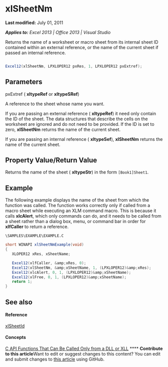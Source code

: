 
# xlSheetNm

 **Last modified:** July 01, 2011

 _**Applies to:** Excel 2013 | Office 2013 | Visual Studio_

Returns the name of a worksheet or macro sheet from its internal sheet ID contained within an external reference, or the name of the current sheet if passed an internal reference.


```C#

Excel12(xlSheetNm, LPXLOPER12 pxRes, 1, LPXLOPER12 pxExtref);
```


## Parameters

pxExtref ( **xltypeRef** or **xltypeSRef**)

A reference to the sheet whose name you want.

If you are passing an external reference ( **xltypeRef**) it need only contain the ID of the sheet. The data structures that describe the cells on the worksheet are ignored and do not need to be provided. If the ID is set to zero,  **xlSheetNm** returns the name of the current sheet.

If you are passing an internal reference ( **xltypeSef**),  **xlSheetNm** returns the name of the current sheet.


## Property Value/Return Value

Returns the name of the sheet ( **xltypeStr**) in the form  `[Book1]Sheet1`.


## Example

The following example displays the name of the sheet from which the function was called. The function works correctly only if called from a macro sheet while executing an XLM command macro. This is because it calls  **xlcAlert**, which only commands can do, and it needs to be called from a sheet rather than a dialog box, menu, or command bar in order for  **xlfCaller** to return a reference.

 `\SAMPLES\EXAMPLE\EXAMPLE.C`




```C#
short WINAPI xlSheetNmExample(void)
{
   XLOPER12 xRes, xSheetName;

   Excel12(xlfCaller, &amp;xRes, 0);
   Excel12(xlSheetNm, &amp;xSheetName, 1, (LPXLOPER12)&amp;xRes);
   Excel12(xlcAlert, 0, 1, (LPXLOPER12)&amp;xSheetName);
   Excel12(xlFree, 0, 1, (LPXLOPER12)&amp;xSheetName);
   return 1;
}
```


## See also


#### Reference


 [xlSheetId](cb32059c-b899-49cf-8028-ff828998ab75.md)
#### Concepts


 [C API Functions That Can Be Called Only from a DLL or XLL](87c9e75b-c364-4428-a169-010886313b85.md)
****   **Contribute to this article**Want to edit or suggest changes to this content? You can edit and submit changes to  [this article](https://github.com/jhershey00/VBA_Excel_Test/OpenXMLCon/articles/bcb16207-5499-4474-b006-51ccde1002d7.md) using GitHub.


